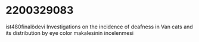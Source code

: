 # 2200329083
ist480finalödevi
Investigations on the incidence of deafness in Van cats and its  distribution by eye color makalesinin incelenmesi
